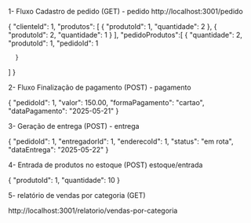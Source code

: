 1- Fluxo Cadastro de pedido (GET) - pedido
 http://localhost:3001/pedido

{
  "clienteId": 1,
  "produtos": [
    { "produtoId": 1, "quantidade": 2 },
    { "produtoId": 2, "quantidade": 1 }
  ],
  "pedidoProdutos":[
      {
          "quantidade": 2,
          "produtoId": 1, "pedidoId": 1

      }
  ]
}


2- Fluxo Finalização de pagamento (POST) - pagamento

{
  "pedidoId": 1,
  "valor": 150.00,
  "formaPagamento": "cartao",
  "dataPagamento": "2025-05-21"
}

3- Geração de entrega (POST) - entrega

{
  "pedidoId": 1,
  "entregadorId": 1,
  "enderecoId": 1,
  "status": "em rota",
  "dataEntrega": "2025-05-22"
}



4- Entrada de produtos no estoque (POST) estoque/entrada

{
  "produtoId": 1,
  "quantidade": 10
}

 
5- relatório de vendas por categoria (GET)

 http://localhost:3001/relatorio/vendas-por-categoria